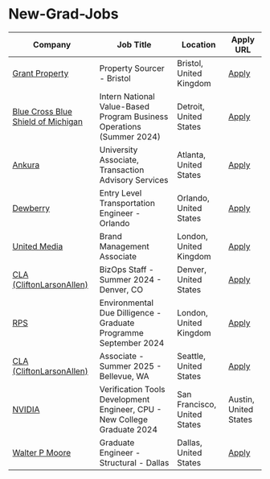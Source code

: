 # New-Grad-Jobs

| Company | Job Title | Location | Apply URL |
|--------------|----------|----------|-----------|
| [Grant Property](https://huzzle.app/companies/grant-property) | Property Sourcer - Bristol | Bristol, United Kingdom | [Apply](https://huzzle.app/Jobs/property-sourcer-bristol-230595}) |
| [Blue Cross Blue Shield of Michigan](https://huzzle.app/companies/blue-cross-blue-shield-of-michigan) | Intern National Value-Based Program Business Operations (Summer 2024) | Detroit, United States | [Apply](https://huzzle.app/Jobs/intern-national-value-based-program-business-operations-summer-2024-434256}) |
| [Ankura](https://huzzle.app/companies/ankura) | University Associate, Transaction Advisory Services | Atlanta, United States | [Apply](https://huzzle.app/Jobs/university-associate-transaction-advisory-services-586726}) |
| [Dewberry](https://huzzle.app/companies/dewberry) | Entry Level Transportation Engineer - Orlando | Orlando, United States | [Apply](https://huzzle.app/Jobs/entry-level-transportation-engineer-orlando-036879}) |
| [United Media](https://huzzle.app/companies/united-media) | Brand Management Associate | London, United Kingdom | [Apply](https://huzzle.app/Jobs/brand-management-associate-ab35bcef-3708-4190-ae0b-91c1812cb416}) |
| [CLA (CliftonLarsonAllen)](https://huzzle.app/companies/cla-cliftonlarsonallen) | BizOps Staff - Summer 2024 - Denver, CO | Denver, United States | [Apply](https://huzzle.app/Jobs/bizops-staff-summer-2024-denver-co-372133}) |
| [RPS](https://huzzle.app/companies/rps) | Environmental Due Dilligence - Graduate Programme September 2024 | London, United Kingdom | [Apply](https://huzzle.app/Jobs/environmental-due-dilligence-graduate-programme-september-2024-776674}) |
| [CLA (CliftonLarsonAllen)](https://huzzle.app/companies/cla-cliftonlarsonallen) | Associate - Summer 2025 - Bellevue, WA | Seattle, United States | [Apply](https://huzzle.app/Jobs/associate-summer-2025-bellevue-wa-797708}) |
| [NVIDIA](https://huzzle.app/companies/nvidia-12f6c417-e595-4a36-bade-3c813808d285) | Verification Tools Development Engineer, CPU - New College Graduate 2024 | San Francisco, United States | Austin, United States | [Apply](https://huzzle.app/Jobs/verification-tools-development-engineer-cpu-new-college-graduate-2024-606852}) |
| [Walter P Moore](https://huzzle.app/companies/walter-p-moore) | Graduate Engineer - Structural - Dallas | Dallas, United States | [Apply](https://huzzle.app/Jobs/graduate-engineer-structural-dallas-824334}) |
